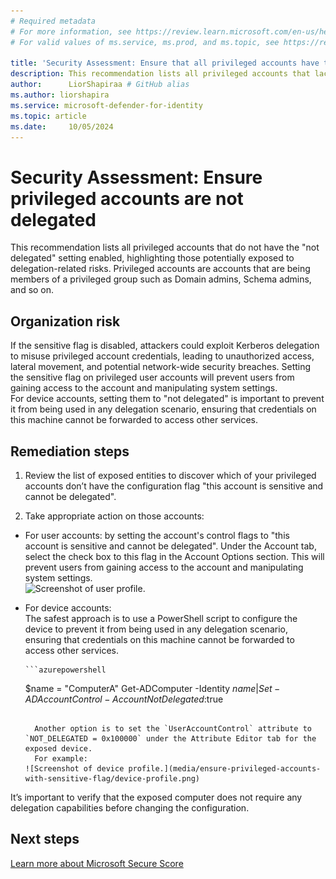 ```yaml
---
# Required metadata
# For more information, see https://review.learn.microsoft.com/en-us/help/platform/learn-editor-add-metadata?branch=main
# For valid values of ms.service, ms.prod, and ms.topic, see https://review.learn.microsoft.com/en-us/help/platform/metadata-taxonomies?branch=main

title: 'Security Assessment: Ensure that all privileged accounts have the configuration flag "this account is sensitive and cannot be delegated"'
description: This recommendation lists all privileged accounts that lack the "account is sensitive and cannot be delegated" flag.
author:      LiorShapiraa # GitHub alias
ms.author: liorshapira
ms.service: microsoft-defender-for-identity
ms.topic: article
ms.date:     10/05/2024
---
```


# Security Assessment: Ensure privileged accounts are not delegated

This recommendation lists all privileged accounts that do not have the "not delegated" setting enabled, highlighting those potentially exposed to delegation-related risks. Privileged accounts are accounts that are being members of a privileged group such as Domain admins, Schema admins, and so on. 

## Organization risk

If the sensitive flag is disabled, attackers could exploit Kerberos delegation to misuse privileged account credentials, leading to unauthorized access, lateral movement, and potential network-wide security breaches. Setting the sensitive flag on privileged user accounts will prevent users from gaining access to the account and manipulating system settings.   
For device accounts, setting them to "not delegated" is important to prevent it from being used in any delegation scenario, ensuring that credentials on this machine cannot be forwarded to access other services.

## Remediation steps

1. Review the list of exposed entities to discover which of your privileged accounts don’t have the configuration flag "this account is sensitive and cannot be delegated". 

1. Take appropriate action on those accounts:

- For user accounts: by setting the account's control flags to "this account is sensitive and cannot be delegated". Under the Account tab, select the check box to this flag in the Account Options section. This will prevent users from gaining access to the account and manipulating system settings.    
![Screenshot of user profile.](media/ensure-privileged-accounts-with-sensitive-flag/administrator-properties.png)

- For device accounts:  
The safest approach is to use a PowerShell script to configure the device to prevent it from being used in any delegation scenario, ensuring that credentials on this machine cannot be forwarded to access other services.

      ```azurepowershell
  $name = "ComputerA"
  Get-ADComputer -Identity $name |
  Set-ADAccountControl -AccountNotDelegated:$true
    ```
    
      Another option is to set the `UserAccountControl` attribute to `NOT_DELEGATED = 0x100000` under the Attribute Editor tab for the exposed device.   
      For example:  
    ![Screenshot of device profile.](media/ensure-privileged-accounts-with-sensitive-flag/device-profile.png)
  
It’s important to verify that the exposed computer does not require any delegation capabilities before changing the configuration.

## Next steps

[Learn more about Microsoft Secure Score](/microsoft-365/security/defender/microsoft-secure-score)

